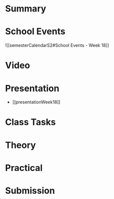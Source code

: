 
# Summary


# School Events
![[semesterCalendarS2#School Events - Week 18]] 

# Video

# Presentation
- [[presentationWeek18]]
# Class Tasks


# Theory


# Practical


# Submission
